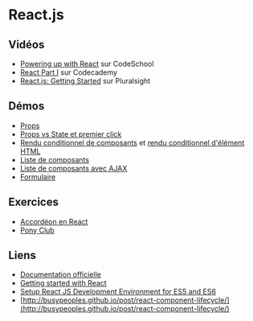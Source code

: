 # React.js #

## Vidéos ##

- [Powering up with React](https://www.codeschool.com/courses/powering-up-with-react) sur CodeSchool
- [React Part I](https://www.codecademy.com/fr/learn/react-101) sur Codecademy
- [React.js: Getting Started](https://app.pluralsight.com/library/courses/react-js-getting-started/table-of-contents) sur Pluralsight

## Démos ##

- [Props](https://jsfiddle.net/bfcepegra/0cunnp1y/)
- [Props vs State et premier click](https://jsfiddle.net/bfcepegra/ekffLaux/)
- [Rendu conditionnel de composants](https://jsfiddle.net/bfcepegra/k1aw22hv/) et [rendu conditionnel d'élément HTML](https://jsfiddle.net/bfcepegra/a0f1t55z/)
- [Liste de composants](https://jsfiddle.net/bfcepegra/xwtp3o6j/)
- [Liste de composants avec AJAX](https://jsfiddle.net/bfcepegra/sddcz1j1/)
- [Formulaire](https://jsfiddle.net/bfcepegra/v23jay0e/)

## Exercices ##

- [Accordéon en React](https://jsfiddle.net/bfcepegra/852m8rhL/)
- [Pony Club](https://jsfiddle.net/bfcepegra/852m8rhL/)

## Liens ##

- [Documentation officielle](https://facebook.github.io/react/docs/hello-world.html)
- [Getting started with React](https://www.sitepoint.com/getting-started-react-jsx/)
- [Setup React JS Development Environment for ES5 and ES6](http://www.adeveloperdiary.com/react-js/setup-react-js-development-environment-for-es5-and-es6/)
- [http://busypeoples.github.io/post/react-component-lifecycle/](http://busypeoples.github.io/post/react-component-lifecycle/)
